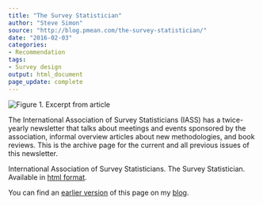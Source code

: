 ```yaml
---
title: "The Survey Statistician"
author: "Steve Simon"
source: "http://blog.pmean.com/the-survey-statistician/"
date: "2016-02-03"
categories:
- Recommendation
tags:
- Survey design
output: html_document
page_update: complete
---
```


![Figure 1. Excerpt from article](http://www.pmean.com/new-images/16/the-survey-statistician01.png)

<div class="notes">

The International Association of Survey Statisticians (IASS) has a twice-yearly newsletter that talks about meetings and events sponsored by the association, informal overview articles about new methodologies, and book reviews. This is the archive page for the current and all previous issues of this newsletter.

International Association of Survey Statisticians. The Survey Statistician. Available in [html format][iass1].

You can find an [earlier version][sim1] of this page on my [blog][sim2].

[sim1]: http://blog.pmean.com/the-survey-statistician/
[sim2]: http://blog.pmean.com

[iass1]: http://isi-iass.org/home/services/the-survey-statistician/

</div>
